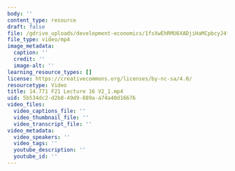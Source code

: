 ```yaml
---
body: ''
content_type: resource
draft: false
file: /gdrive_uploads/development-economics/1fsXwEhRMU6XADjiHaMCpbcyJ4fvbdqxo/14771-f21-lecture-16-v2_1.mp4
file_type: video/mp4
image_metadata:
  caption: ''
  credit: ''
  image-alt: ''
learning_resource_types: []
license: https://creativecommons.org/licenses/by-nc-sa/4.0/
resourcetype: Video
title: 14.771 F21 Lecture 16 V2_1.mp4
uid: 5b534dc2-d2b8-49d9-889a-a74a40d16676
video_files:
  video_captions_file: ''
  video_thumbnail_file: ''
  video_transcript_file: ''
video_metadata:
  video_speakers: ''
  video_tags: ''
  youtube_description: ''
  youtube_id: ''
---
```

